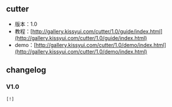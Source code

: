 ## cutter

* 版本：1.0
* 教程：[http://gallery.kissyui.com/cutter/1.0/guide/index.html](http://gallery.kissyui.com/cutter/1.0/guide/index.html)
* demo：[http://gallery.kissyui.com/cutter/1.0/demo/index.html](http://gallery.kissyui.com/cutter/1.0/demo/index.html)

## changelog

### V1.0

    [!]


